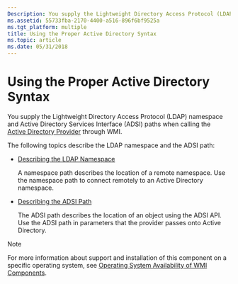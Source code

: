 ```yaml
---
Description: You supply the Lightweight Directory Access Protocol (LDAP) namespace and Active Directory Services Interface (ADSI) paths when calling the Active Directory Provider through WMI.
ms.assetid: 55733fba-2170-4400-a516-896f6bf9525a
ms.tgt_platform: multiple
title: Using the Proper Active Directory Syntax
ms.topic: article
ms.date: 05/31/2018
---
```


# Using the Proper Active Directory Syntax

You supply the Lightweight Directory Access Protocol (LDAP) namespace and Active Directory Services Interface (ADSI) paths when calling the [Active Directory Provider](/previous-versions/windows/desktop/dsprov/active-directory-provider) through WMI.

The following topics describe the LDAP namespace and the ADSI path:

-   [Describing the LDAP Namespace](describing-the-ldap-namespace.md)

    A namespace path describes the location of a remote namespace. Use the namespace path to connect remotely to an Active Directory namespace.

-   [Describing the ADSI Path](describing-the-adsi-path.md)

    The ADSI path describes the location of an object using the ADSI API. Use the ADSI path in parameters that the provider passes onto Active Directory.

> [!Note]  
> For more information about support and installation of this component on a specific operating system, see [Operating System Availability of WMI Components](operating-system-availability-of-wmi-components.md).

 

 

 